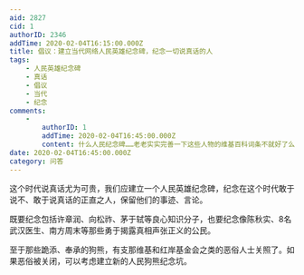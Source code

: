 ```yaml
---
aid: 2827
cid: 1
authorID: 2346
addTime: 2020-02-04T16:15:00.000Z
title: 倡议：建立当代网络人民英雄纪念碑，纪念一切说真话的人
tags:
    - 人民英雄纪念碑
    - 真话
    - 倡议
    - 当代
    - 纪念
comments:
    -
        authorID: 1
        addTime: 2020-02-04T16:45:00.000Z
        content: 什么人民纪念碑……老老实实完善一下这些人物的维基百科词条不就好了么。维基百科权重最高更新最快，参考资料极具参考性，贡献维基百科吧。
date: 2020-02-04T16:45:00.000Z
category: 问答
---
```


这个时代说真话尤为可贵，我们应建立一个人民英雄纪念碑，纪念在这个时代敢于说不、敢于说真话的正直之人，保留他们的事迹、言论。

既要纪念包括许章润、向松祚、茅于轼等良心知识分子，也要纪念像陈秋实、8名武汉医生、南方周末等那些勇于揭露真相声张正义的公民。

至于那些跪添、奉承的狗熊，有支那维基和红岸基金会之类的恶俗人士关照了。如果恶俗被关闭，可以考虑建立新的人民狗熊纪念坑。
